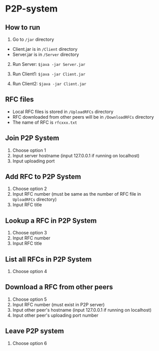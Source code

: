 # P2P-system

## How to run
1. Go to `/jar` directory
* Client.jar is in `/Client` directory
* Server.jar is in `/Server` directory

2. Run Server:
`$java -jar Server.jar`

3. Run Client1:
`$java -jar Client.jar`

4. Run Client2:
`$java -jar Client.jar`

## RFC files
* Local RFC files is stored in `/UploadRFCs` directory
* RFC downloaded from other peers will be in `/DownloadRFCs` directory
* The name of RFC is `rfcxxx.txt`

## Join P2P System
1. Choose option 1
2. Input server hostname (input 127.0.0.1 if running on localhost)
3. Input uploading port 

## Add RFC to P2P System
1. Choose option 2
2. Input RFC number (must be same as the number of RFC file in `UploadRFCs` directory)
3. Input RFC title 

## Lookup a RFC in P2P System
1. Choose option 3
2. Input RFC number
3. Input RFC title

## List all RFCs in P2P System
1. Choose option 4

## Download a RFC from other peers
1. Choose option 5
2. Input RFC number (must exist in P2P server)
3. Input other peer's hostname (input 127.0.0.1 if running on localhost)
4. Input other peer's uploading port number

## Leave P2P system
1. Choose option 6

